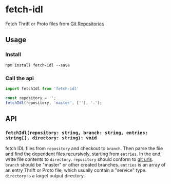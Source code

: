 # fetch-idl

Fetch Thrift or Proto files from [Git Repositories](https://git-scm.com/docs/git-clone#_git_urls_a_id_urls_a)

## Usage

### Install

```
npm install fetch-idl --save
```

### Call the api

```ts
import fetchIdl from 'fetch-idl'

const repository = '';
fetchIdl(repository, 'master', [''], '.');

```

## API

### `fetchIdl(repository: string, branch: string, entries: string[], directory: string): void`

fetch IDL files from `repository` and checkout to `branch`. Then parse the file and find the dependent files recursively, starting from `entries`. In the end, write file contents to `directory`. `repository` should conform to [git urls](https://git-scm.com/docs/git-clone#_git_urls_a_id_urls_a). `branch` should be "master" or other created branches. `entries` is an array of an entry Thrift or Proto file, which usually contain a "service" type. `directory` is a target output directory.
